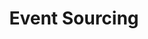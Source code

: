 ---
extends: _layouts.tag
title: Event Sourcing
description: A collection of Articles that are about Event Sourcing.
---